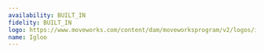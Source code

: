 ```yaml
---
availability: BUILT_IN
fidelity: BUILT_IN
logo: https://www.moveworks.com/content/dam/moveworksprogram/v2/logos/integration-logos/igloo-integration-logo-primary.svg
name: Igloo
---
```

